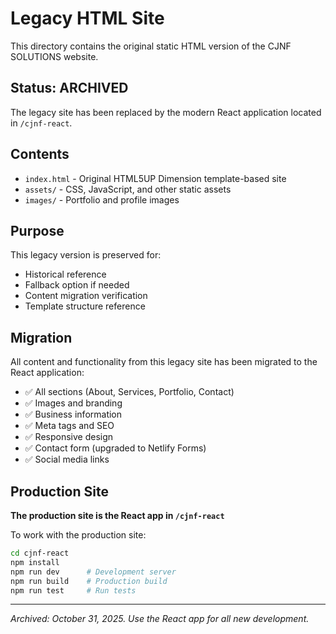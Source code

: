 # Legacy HTML Site

This directory contains the original static HTML version of the CJNF SOLUTIONS website. 

## Status: ARCHIVED

The legacy site has been replaced by the modern React application located in `/cjnf-react`.

## Contents
- `index.html` - Original HTML5UP Dimension template-based site
- `assets/` - CSS, JavaScript, and other static assets
- `images/` - Portfolio and profile images

## Purpose
This legacy version is preserved for:
- Historical reference
- Fallback option if needed
- Content migration verification
- Template structure reference

## Migration
All content and functionality from this legacy site has been migrated to the React application:
- ✅ All sections (About, Services, Portfolio, Contact)
- ✅ Images and branding
- ✅ Business information
- ✅ Meta tags and SEO
- ✅ Responsive design
- ✅ Contact form (upgraded to Netlify Forms)
- ✅ Social media links

## Production Site
**The production site is the React app in `/cjnf-react`**

To work with the production site:
```bash
cd cjnf-react
npm install
npm run dev      # Development server
npm run build    # Production build
npm run test     # Run tests
```

---

*Archived: October 31, 2025. Use the React app for all new development.*
